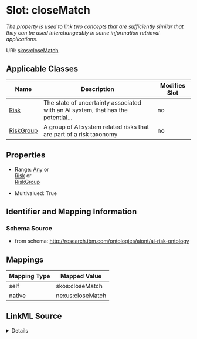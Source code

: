 

# Slot: closeMatch


_The property is used to link two concepts that are sufficiently similar that they can be used interchangeably in some information retrieval applications._





URI: [skos:closeMatch](http://www.w3.org/2004/02/skos/core/closeMatch)



<!-- no inheritance hierarchy -->





## Applicable Classes

| Name | Description | Modifies Slot |
| --- | --- | --- |
| [Risk](Risk.md) | The state of uncertainty associated with an AI system, that has the potential... |  no  |
| [RiskGroup](RiskGroup.md) | A group of AI system related risks that are part of a risk taxonomy |  no  |







## Properties

* Range: [Any](Any.md)&nbsp;or&nbsp;<br />[Risk](Risk.md)&nbsp;or&nbsp;<br />[RiskGroup](RiskGroup.md)

* Multivalued: True





## Identifier and Mapping Information







### Schema Source


* from schema: http://research.ibm.com/ontologies/aiont/ai-risk-ontology




## Mappings

| Mapping Type | Mapped Value |
| ---  | ---  |
| self | skos:closeMatch |
| native | nexus:closeMatch |




## LinkML Source

<details>
```yaml
name: closeMatch
description: The property is used to link two concepts that are sufficiently similar
  that they can be used interchangeably in some information retrieval applications.
from_schema: http://research.ibm.com/ontologies/aiont/ai-risk-ontology
rank: 1000
slot_uri: skos:closeMatch
alias: closeMatch
domain_of:
- RiskGroup
- Risk
range: Any
multivalued: true
inlined: false
any_of:
- range: Risk
- range: RiskGroup

```
</details>